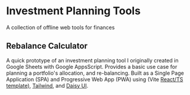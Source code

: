 # Investment Planning Tools

A collection of offline web tools for finances

## Rebalance Calculator
A quick prototype of an investment planning tool I originally created in Google Sheets with Google AppsScript. Provides a basic
use case for planning a portfolio's allocation, and re-balancing. Built as a Single Page Application (SPA) and Progressive Web App (PWA)
 using (Vite [React/TS template)](https://vitejs.dev/guide/), [Tailwind](https://tailwindcss.com/), and [Daisy UI](https://daisyui.com/).

